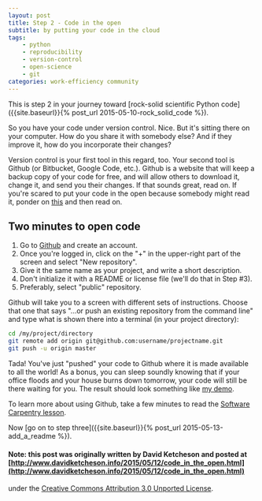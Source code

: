 ```yaml
---
layout: post
title: Step 2 - Code in the open
subtitle: by putting your code in the cloud
tags:
    - python
    - reproducibility
    - version-control
    - open-science
    - git
categories: work-efficiency community
---
```

This is step 2 in your journey toward [rock-solid scientific Python code]({{site.baseurl}}{% post_url 2015-05-10-rock_solid_code %}).

So you have your code under version control.  Nice.  But it's sitting there on your computer.  How do you share it with somebody else?  And if they improve it, how do you incorporate their changes?

Version control is your first tool in this regard, too.  Your second tool is Github (or Bitbucket, Google Code, etc.).  Github is a website that will keep a backup copy of your code for free, and will allow others to download it, change it, and send you their changes.  If that sounds great, read on.  If you're scared to put your code in the open because somebody might read it, ponder on [this](http://www.siam.org/news/news.php?id=2064) and then read on.

## Two minutes to open code

1. Go to [Github](http://github.com/) and create an account.
2. Once you're logged in, click on the "+" in the upper-right part of the screen and select "New repository".
3. Give it the same name as your project, and write a short description.
4. Don't initialize it with a README or license file (we'll do that in Step #3).
5. Preferably, select "public" repository.

Github will take you to a screen with different sets of instructions.  Choose that one that says "...or push an existing repository from the command line" and type what is shown there into a terminal (in your project directory):

```sh
cd /my/project/directory
git remote add origin git@github.com:username/projectname.git
git push -u origin master
```

Tada!  You've just "pushed" your code to Github where it is made available to all the world!  As a bonus, you
can sleep soundly knowing that if your office floods and your house burns down tomorrow, your code will still
be there waiting for you.  The result should look something like [my demo](https://github.com/ketch/rock-solid-code-demo).

To learn more about using Github, take a few minutes to read the [Software Carpentry
lesson](http://www.software-carpentry.org/v5/novice/git/02-collab.html).

Now [go on to step three]({{site.baseurl}}{% post_url 2015-05-13-add_a_readme %}).

#### Note: this post was originally written by David Ketcheson and posted at [http://www.davidketcheson.info/2015/05/12/code_in_the_open.html](http://www.davidketcheson.info/2015/05/12/code_in_the_open.html)
 under the [Creative Commons Attribution 3.0 Unported License](http://creativecommons.org/licenses/by/3.0/deed.en_US).
